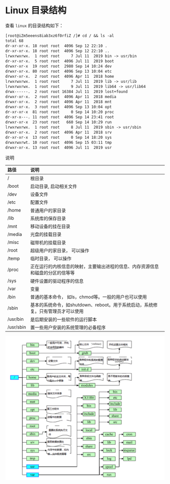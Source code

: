 # Linux 目录结构

查看 `linux` 的目录结构如下：
```bash{1}
[root@iZm5eeens8iab3xz6f0rfiZ /]# cd / && ls -al
total 68
dr-xr-xr-x. 18 root root  4096 Sep 12 22:10 .
dr-xr-xr-x. 18 root root  4096 Sep 12 22:10 ..
lrwxrwxrwx.  1 root root     7 Jul 11  2019 bin -> usr/bin
dr-xr-xr-x.  5 root root  4096 Jul 11  2019 boot
drwxr-xr-x  19 root root  2980 Sep 14 10:24 dev
drwxr-xr-x. 80 root root  4096 Sep 13 10:04 etc
drwxr-xr-x.  2 root root  4096 Apr 11  2018 home
lrwxrwxrwx.  1 root root     7 Jul 11  2019 lib -> usr/lib
lrwxrwxrwx.  1 root root     9 Jul 11  2019 lib64 -> usr/lib64
drwx------.  2 root root 16384 Jul 11  2019 lost+found
drwxr-xr-x.  2 root root  4096 Apr 11  2018 media
drwxr-xr-x.  2 root root  4096 Apr 11  2018 mnt
drwxr-xr-x.  3 root root  4096 Sep 13 10:04 opt
dr-xr-xr-x  81 root root     0 Sep 14 10:20 proc
dr-xr-x---. 11 root root  4096 Sep 14 23:41 root
drwxr-xr-x  23 root root   660 Sep 14 10:29 run
lrwxrwxrwx.  1 root root     8 Jul 11  2019 sbin -> usr/sbin
drwxr-xr-x.  2 root root  4096 Apr 11  2018 srv
dr-xr-xr-x  13 root root     0 Sep 14 18:20 sys
drwxrwxrwt. 10 root root  4096 Sep 15 03:11 tmp
drwxr-xr-x. 13 root root  4096 Jul 11  2019 usr
```
说明

| 路径     | 说明 |         
| :--------- | :-- | 
| /   |  根目录  |     
| /boot   |  启动目录, 启动相关文件 |   
| /dev |   设备文件 | 
| /etc |   配置文件 | 
| /home |   普通用户的家目录 | 
| /lib |   系统库的保存目录 | 
| /mnt |   移动设备的挂在目录 | 
| /media|  光盘的挂载目录  | 
| /misc|  磁带机的挂载目录  | 
| /root|  超级用户的家目录， 可以操作  | 
| /temp|  临时目录， 可以操作  | 
| /proc|  正在运行的内核信息的映射，主要输出进程的信息、内存资源信息和磁盘的分区的信等等| 
| /sys |  硬件设置的驱动程序的信息  | 
| /var|  变量  | 
| /bin |  普通的基本命令， 如ls，chmod等。一般的用户也可以使用| 
| /sbin |   基本的系统命令，如shutdown、reboot。用于系统启动，系统修复。只有管理员才可以使用 | 
| /usr/bin| 是后期安装的一些软件的运行脚本   | 
| /usr/sbin|   置一些用户安装的系统管理的必备程序 | 


![dir](../images/linux-dir.png )
